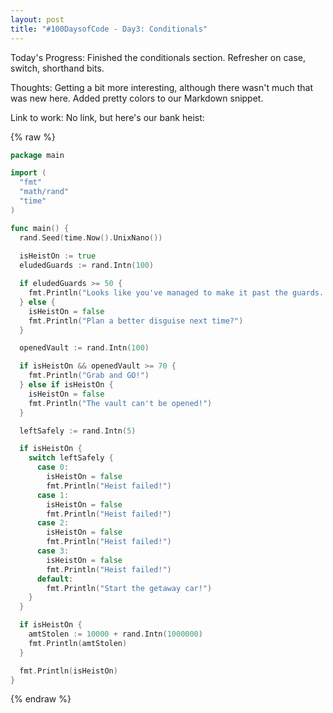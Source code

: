 ```yaml
---
layout: post
title: "#100DaysofCode - Day3: Conditionals"
---
```


Today's Progress: Finished the conditionals section. Refresher on case, switch, shorthand bits.

Thoughts: Getting a bit more interesting, although there wasn't much that was new here. Added pretty colors to our Markdown snippet.

Link to work: No link, but here's our bank heist:

{% raw %}
```go
package main

import (
  "fmt"
  "math/rand"
  "time"
)

func main() {
  rand.Seed(time.Now().UnixNano())
  
  isHeistOn := true
  eludedGuards := rand.Intn(100)

  if eludedGuards >= 50 {
    fmt.Println("Looks like you've managed to make it past the guards. Good job, but remember, this is the first step.")
  } else {
    isHeistOn = false
    fmt.Println("Plan a better disguise next time?")
  }

  openedVault := rand.Intn(100)

  if isHeistOn && openedVault >= 70 {
    fmt.Println("Grab and GO!")
  } else if isHeistOn {
    isHeistOn = false
    fmt.Println("The vault can't be opened!")
  }

  leftSafely := rand.Intn(5)

  if isHeistOn {
    switch leftSafely {
      case 0:
        isHeistOn = false
        fmt.Println("Heist failed!")
      case 1:
        isHeistOn = false
        fmt.Println("Heist failed!")
      case 2:
        isHeistOn = false
        fmt.Println("Heist failed!")
      case 3:
        isHeistOn = false
        fmt.Println("Heist failed!")
      default:
        fmt.Println("Start the getaway car!")
    }
  }

  if isHeistOn {
    amtStolen := 10000 + rand.Intn(1000000)
    fmt.Println(amtStolen)
  }

  fmt.Println(isHeistOn)
}
```
{% endraw %}